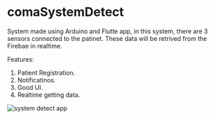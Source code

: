 # comaSystemDetect
System made using Arduino and Flutte app, in this system, there are 3 sensors connected to the patinet. These data will be retrived from the Firebae in realtime.

Features:
1. Patient Registration.
2. Notificatinos.
3. Good UI.
4. Realtime getting data.

![system detect app](https://user-images.githubusercontent.com/69548544/184232554-949bf6bc-5bd1-48f0-9c1d-5cc9c2f329e5.png)
